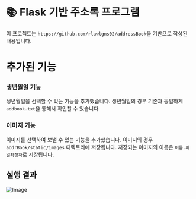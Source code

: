 # 📚 Flask 기반 주소록 프로그램
이 프로젝트는 `https://github.com/rlawlgns02/addressBook`을 기반으로 작성된 내용입니다.

# 추가된 기능

### 생년월일 기능
생년월일을 선택할 수 있는 기능을 추가했습니다.
생년월일의 경우 기존과 동일하게 `addbook.txt`을 통해서 확인할 수 있습니다.

### 이미지 기능
이미지를 선택하여 보낼 수 있는 기능을 추가했습니다.
이미지의 경우 `addrBook/static/images` 디렉토리에 저장됩니다.
저장되는 이미지의 이름은 `이름.파일확장자`로 저장됩니다.

## 실행 결과
![Image](https://github.com/user-attachments/assets/189ffddc-b902-4160-8000-d187feb6dde5)
